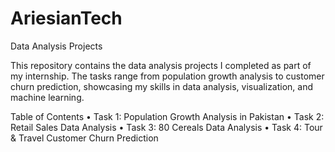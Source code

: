 # AriesianTech 

Data Analysis Projects

This repository contains the data analysis projects I completed as part of my internship. The tasks range from population growth analysis to customer churn prediction, showcasing my skills in data analysis, visualization, and machine learning.

Table of Contents
•	Task 1: Population Growth Analysis in Pakistan
•	Task 2: Retail Sales Data Analysis
•	Task 3: 80 Cereals Data Analysis
•	Task 4: Tour & Travel Customer Churn Prediction

